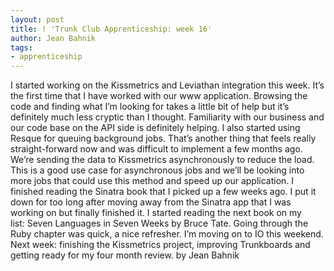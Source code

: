 ```yaml
---
layout: post
title: ! 'Trunk Club Apprenticeship: week 16'
author: Jean Bahnik
tags:
- apprenticeship
---
```

I started working on the Kissmetrics and Leviathan integration this week. It’s the first time that I have worked with our www application. Browsing the code and finding what I’m looking for takes a little bit of help but it’s definitely much less cryptic than I thought. Familiarity with our business and our code base on the API side is definitely helping.
I also started using Resque for queuing background jobs. That’s another thing that feels really straight-forward now and was difficult to implement a few months ago. We’re sending the data to Kissmetrics asynchronously to reduce the load. This is a good use case for asynchronous jobs and we’ll be looking into more jobs that could use this method and speed up our application.
I finished reading the Sinatra book that I picked up a few weeks ago. I put it down for too long after moving away from the Sinatra app that I was working on but finally finished it. I started reading the next book on my list: Seven Languages in Seven Weeks by Bruce Tate. Going through the Ruby chapter was quick, a nice refresher. I’m moving on to IO this weekend.
Next week: finishing the Kissmetrics project, improving Trunkboards and getting ready for my four month review.
by Jean Bahnik
